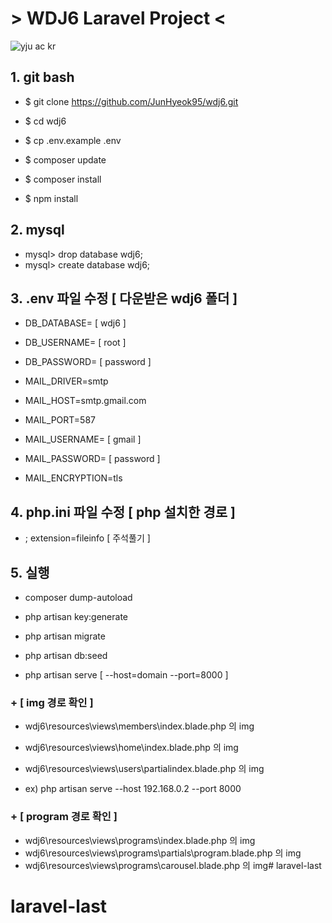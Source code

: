 # > WDJ6 Laravel Project <
![yju ac kr](https://user-images.githubusercontent.com/48374069/70375447-36bac580-1941-11ea-9cb3-1b2505947fa7.jpg)

## 1. git bash
- $ git clone https://github.com/JunHyeok95/wdj6.git
- $ cd wdj6
- $ cp .env.example .env

- $ composer update
- $ composer install
- $ npm install

## 2. mysql
- mysql> drop database wdj6;
- mysql> create database wdj6;

## 3. .env 파일 수정 [ 다운받은 wdj6 폴더 ]
- DB_DATABASE= [ wdj6 ]
- DB_USERNAME= [ root ]
- DB_PASSWORD= [ password ]

- MAIL_DRIVER=smtp
- MAIL_HOST=smtp.gmail.com
- MAIL_PORT=587
- MAIL_USERNAME= [ gmail ]
- MAIL_PASSWORD= [ password ]
- MAIL_ENCRYPTION=tls

## 4. php.ini 파일 수정 [ php 설치한 경로 ]
- ; extension=fileinfo [ 주석풀기 ]

## 5. 실행 
- composer dump-autoload

- php artisan key:generate
- php artisan migrate
- php artisan db:seed

- php artisan serve [ --host=domain --port=8000 ]




### + [ img 경로 확인 ]
- wdj6\resources\views\members\index.blade.php 의 img
- wdj6\resources\views\home\index.blade.php 의 img
- wdj6\resources\views\users\partialindex.blade.php 의 img

- ex) php artisan serve --host 192.168.0.2 --port 8000


### + [ program 경로 확인 ]
- wdj6\resources\views\programs\index.blade.php 의 img
- wdj6\resources\views\programs\partials\program.blade.php 의 img
- wdj6\resources\views\programs\carousel.blade.php 의 img# laravel-last
# laravel-last
